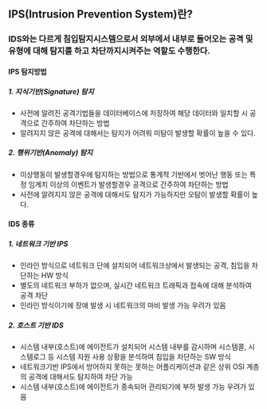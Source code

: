 ## IPS(Intrusion Prevention System)란?
### IDS와는 다르게 침입탐지시스템으로서 외부에서 내부로 들어오는 공격 및 유형에 대해 탐지를 하고 차단까지시켜주는 역할도 수행한다.

#### IPS 탐지방법
##### 1. 지식기반(Signature) 탐지
- 사전에 알려진 공격기법들을 데이터베이스에 저장하여 해당 데이터와 일치할 시 공격으로 간주하여 차단하는 방법  
- 알려지지 않은 공격에 대해서는 탐지가 어려워 미탐이 발생할 확률이 높을 수 있다.

##### 2. 행위기반(Anomaly) 탐지
- 이상행동이 발생할경우에 탐지하는 방법으로 통계적 기반에서 벗어난 행동 또는 특정 임계치 이상의 이벤트가 발생할경우 공격으로 간주하여 차단하는 방법  
- 사전에 알려지지 않은 공격에 대해서도 탐지가 가능하지만 오탐이 발생할 확률이 높다.

#### IDS 종류
##### 1. 네트워크 기반 IPS
- 인라인 방식으로 네트워크 단에 설치되어 네트워크상에서 발생되는 공격, 침입을 차단하는 HW 방식  
- 별도의 네트워크 부하가 없으며, 실시간 네트워크 트래픽과 접속에 대해 분석하여 공격 차단    
- 인라인 방식이기에 장애 발생 시 네트워크의 마비 발생 가능 우려가 있음  

##### 2. 호스트 기반 IDS
- 시스템 내부(호스트)에 에이전트가 설치되어 시스템 내부를 감시하며 시스템콜, 시스템로그 등 시스템 자원 사용 상황을 분석하여 침입을 차단하는 SW 방식  
- 네트워크기반 IPS에서 방어하지 못하는 못하는 어플리케이션과 같은 상위 OSI 계층의 공격에 대해서도 탐지하여 차단 가능  
- 시스템 내부(호스트)에 에이전트가 종속되어 관리되기에 부하 발생 가능 우려가 있음  
